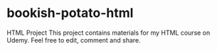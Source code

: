 # bookish-potato-html
HTML Project
This project contains materials for my HTML course on Udemy. Feel free to edit, comment and share. 
